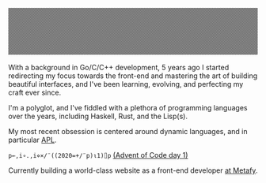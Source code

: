 ![](https://github.com/zakkor/zakkor/blob/master/image.png?raw=true&cachebuster=9001)

With a background in Go/C/C++ development, 5 years ago I started redirecting my focus towards the front-end and mastering the art of building beautiful interfaces, and I've been learning, evolving, and perfecting my craft ever since.

I'm a polyglot, and I've fiddled with a plethora of programming languages over the years, including Haskell, Rust, and the Lisp(s).

My most recent obsession is centered around dynamic languages, and in particular [APL](https://en.wikipedia.org/wiki/APL_(programming_language)).

`p←,i∘.,i⋄×/¨((2020=+/¨p)⍳1)⌷p` [(Advent of Code day 1)](https://adventofcode.com/2020/day/1)

Currently building a world-class website as a front-end developer [at Metafy](https://github.com/metafy-gg).
